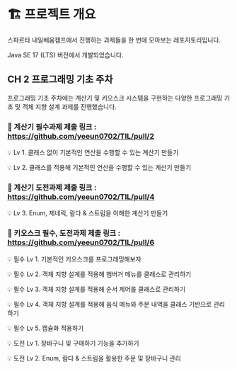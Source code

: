 # 🏗️ 프로젝트 개요
스파르타 내일배움캠프에서 진행하는 과제들을 한 번에 모아보는 레포지토리입니다.

Java SE 17 (LTS) 버전에서 개발되었습니다.


## CH 2 프로그래밍 기초 주차
프로그래밍 기초 주차에는 계산기 및 키오스크 시스템을 구현하는 다양한 프로그래밍 기초 및 객체 지향 설계 과제를 진행했습니다.

### 📌 계산기 필수과제 제출 링크 : https://github.com/yeeun0702/TIL/pull/2

💡 Lv 1. 클래스 없이 기본적인 연산을 수행할 수 있는 계산기 만들기

💡 Lv 2. 클래스를 적용해 기본적인 연산을 수행할 수 있는 계산기 만들기


### 📌 계산기 도전과제 제출 링크 : https://github.com/yeeun0702/TIL/pull/4

💡 Lv 3. Enum, 제네릭, 람다 & 스트림을 이해한 계산기 만들기

### 📌 키오스크 필수, 도전과제 제출 링크 : https://github.com/yeeun0702/TIL/pull/6

💡 필수 Lv 1. 기본적인 키오스크를 프로그래밍해보자

💡 필수 Lv 2. 객체 지향 설계를 적용해 햄버거 메뉴를 클래스로 관리하기

💡 필수 Lv 3. 객체 지향 설계를 적용해 순서 제어를 클래스로 관리하기

💡 필수 Lv 4. 객체 지향 설계를 적용해 음식 메뉴와 주문 내역을 클래스 기반으로 관리하기

💡 필수 Lv 5. 캡슐화 적용하기

💡 도전 Lv 1. 장바구니 및 구매하기 기능을 추가하기

💡 도전 Lv 2. Enum, 람다 & 스트림을 활용한 주문 및 장바구니 관리

